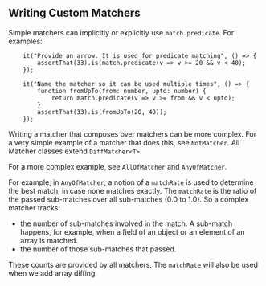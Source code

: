 ## Writing Custom Matchers

Simple matchers can implicitly or explicitly use `match.predicate`. For examples:

```
    it("Provide an arrow. It is used for predicate matching", () => {
        assertThat(33).is(match.predicate(v => v >= 20 && v < 40);
    });

    it("Name the matcher so it can be used multiple times", () => {
        function fromUpTo(from: number, upto: number) {
            return match.predicate(v => v >= from && v < upto);
        }
        assertThat(33).is(fromUpTo(20, 40));
    });
 ```

Writing a matcher that composes over matchers can be more complex.
For a very simple example of a matcher that does this, see `NotMatcher`.
All Matcher classes extend `DiffMatcher<T>`.

For a more complex example, see `AllOfMatcher` and `AnyOfMatcher`.

For example, in `AnyOfMatcher`, a notion of a `matchRate` is used to determine the best match, 
in case none matches exactly.
The `matchRate` is the ratio of the passed sub-matches over all sub-matches (0.0 to 1.0). So a complex matcher tracks:

- the number of sub-matches involved in the match.
  A sub-match happens, for example, when a field of an object or an element of an array is matched.
- the number of those sub-matches that passed.

These counts are provided by all matchers. The `matchRate` will also be used when we add array diffing.
